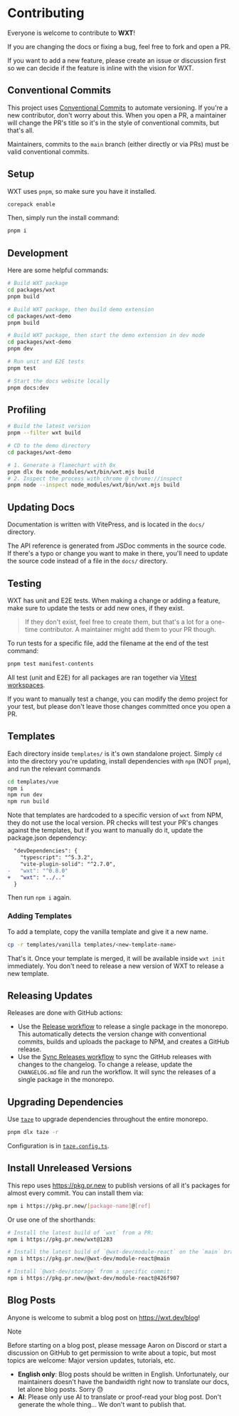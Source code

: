 # Contributing

Everyone is welcome to contribute to **WXT**!

If you are changing the docs or fixing a bug, feel free to fork and open a PR.

If you want to add a new feature, please create an issue or discussion first so we can decide if the feature is inline with the vision for WXT.

## Conventional Commits

This project uses [Conventional Commits](https://www.conventionalcommits.org/en) to automate versioning. If you're a new contributor, don't worry about this. When you open a PR, a maintainer will change the PR's title so it's in the style of conventional commits, but that's all.

Maintainers, commits to the `main` branch (either directly or via PRs) must be valid conventional commits.

## Setup

WXT uses `pnpm`, so make sure you have it installed.

```sh
corepack enable
```

Then, simply run the install command:

```sh
pnpm i
```

## Development

Here are some helpful commands:

```sh
# Build WXT package
cd packages/wxt
pnpm build
```

```sh
# Build WXT package, then build demo extension
cd packages/wxt-demo
pnpm build
```

```sh
# Build WXT package, then start the demo extension in dev mode
cd packages/wxt-demo
pnpm dev
```

```sh
# Run unit and E2E tests
pnpm test
```

```sh
# Start the docs website locally
pnpm docs:dev
```

## Profiling

```sh
# Build the latest version
pnpm --filter wxt build

# CD to the demo directory
cd packages/wxt-demo

# 1. Generate a flamechart with 0x
pnpm dlx 0x node_modules/wxt/bin/wxt.mjs build
# 2. Inspect the process with chrome @ chrome://inspect
pnpm node --inspect node_modules/wxt/bin/wxt.mjs build
```

## Updating Docs

Documentation is written with VitePress, and is located in the `docs/` directory.

The API reference is generated from JSDoc comments in the source code. If there's a typo or change you want to make in there, you'll need to update the source code instead of a file in the `docs/` directory.

## Testing

WXT has unit and E2E tests. When making a change or adding a feature, make sure to update the tests or add new ones, if they exist.

> If they don't exist, feel free to create them, but that's a lot for a one-time contributor. A maintainer might add them to your PR though.

To run tests for a specific file, add the filename at the end of the test command:

```sh
pnpm test manifest-contents
```

All test (unit and E2E) for all packages are ran together via [Vitest workspaces](https://vitest.dev/guide/#workspaces-support).

If you want to manually test a change, you can modify the demo project for your test, but please don't leave those changes committed once you open a PR.

## Templates

Each directory inside `templates/` is it's own standalone project. Simply `cd` into the directory you're updating, install dependencies with `npm` (NOT `pnpm`), and run the relevant commands

```sh
cd templates/vue
npm i
npm run dev
npm run build
```

Note that templates are hardcoded to a specific version of `wxt` from NPM, they do not use the local version. PR checks will test your PR's changes against the templates, but if you want to manually do it, update the package.json dependency:

```diff
  "devDependencies": {
    "typescript": "^5.3.2",
    "vite-plugin-solid": "^2.7.0",
-   "wxt": "^0.8.0"
+   "wxt": "../.."
  }
```

Then run `npm i` again.

### Adding Templates

To add a template, copy the vanilla template and give it a new name.

```sh
cp -r templates/vanilla templates/<new-template-name>
```

That's it. Once your template is merged, it will be available inside `wxt init` immediately. You don't need to release a new version of WXT to release a new template.

## Releasing Updates

Releases are done with GitHub actions:

- Use the [Release workflow](https://github.com/wxt-dev/wxt/actions/workflows/release.yml) to release a single package in the monorepo. This automatically detects the version change with conventional commits, builds and uploads the package to NPM, and creates a GitHub release.
- Use the [Sync Releases workflow](https://github.com/wxt-dev/wxt/actions/workflows/sync-releases.yml) to sync the GitHub releases with changes to the changelog. To change a release, update the `CHANGELOG.md` file and run the workflow. It will sync the releases of a single package in the monorepo.

## Upgrading Dependencies

Use [`taze`](https://www.npmjs.com/package/taze) to upgrade dependencies throughout the entire monorepo.

```sh
pnpm dlx taze -r
```

Configuration is in [`taze.config.ts`](./taze.config.ts).

## Install Unreleased Versions

This repo uses https://pkg.pr.new to publish versions of all it's packages for almost every commit. You can install them via:

```sh
npm i https://pkg.pr.new/[package-name]@[ref]
```

Or use one of the shorthands:

```sh
# Install the latest build of `wxt` from a PR:
npm i https://pkg.pr.new/wxt@1283

# Install the latest build of `@wxt-dev/module-react` on the `main` branch
npm i https://pkg.pr.new/@wxt-dev/module-react@main

# Install `@wxt-dev/storage` from a specific commit:
npm i https://pkg.pr.new/@wxt-dev/module-react@426f907
```

## Blog Posts

Anyone is welcome to submit a blog post on https://wxt.dev/blog!

> [!NOTE]
> Before starting on a blog post, please message Aaron on Discord or start a discussion on GitHub to get permission to write about a topic, but most topics are welcome: Major version updates, tutorials, etc.

- **English only**: Blog posts should be written in English. Unfortunately, our maintainers doesn't have the bandwidth right now to translate our docs, let alone blog posts. Sorry 😓
- **AI**: Please only use AI to translate or proof-read your blog post. Don't generate the whole thing... We don't want to publish that.
